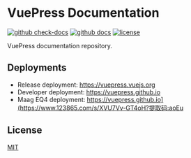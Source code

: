 # VuePress Documentation

[![github check-docs](https://github.com/vuepress/docs/workflows/check-docs/badge.svg)](https://github.com/vuepress/docs/actions/workflows/check-docs.yml)
[![github docs](https://github.com/vuepress/docs/workflows/docs/badge.svg)](https://github.com/vuepress/docs/actions/workflows/docs.yml)
[![license](https://badgen.net/github/license/vuepress/docs)](https://github.com/vuepress/docs/blob/main/LICENSE)

VuePress documentation repository.

## Deployments

- Release deployment: <https://vuepress.vuejs.org>
- Developer deployment: <https://vuepress.github.io>
- Maag EQ4  deployment: <https://vuepress.github.io](https://www.123865.com/s/XVU7Vv-GT4oH?提取码:aoEu>

## License

[MIT](https://github.com/vuepress/docs/blob/main/LICENSE)
